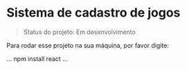 # Sistema de cadastro de jogos 

> Status do projeto: Em desenvolvimento 

Para rodar esse projeto na sua máquina, por favor digite:

...
npm install react
...
